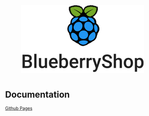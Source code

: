 
<div style="text-align:center; margin: 50px">
    <img src="./Client/static/images/githubBlueberry.svg" alt="BlueberryShop Logo" width="400px" >
</div>

# Documentation

[Github Pages](https://bessejrani.github.io/BlueberryShop/)
